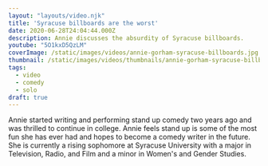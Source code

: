 ```yaml
---
layout: "layouts/video.njk"
title: 'Syracuse billboards are the worst'
date: 2020-06-28T24:04:44.000Z
description: Annie discusses the absurdity of Syracuse billboards.
youtube: "5O1kxD5QzLM"
coverImage: /static/images/videos/annie-gorham-syracuse-billboards.jpg
thumbnail: /static/images/videos/thumbnails/annie-gorham-syracuse-billboards_tn.jpg
tags:
  - video
  - comedy
  - solo
draft: true  
---
```

Annie started writing and performing stand up comedy two years ago and was thrilled to continue in college. Annie feels stand up is some of the most fun she has ever had and hopes to become a comedy writer in the future. She is currently a rising sophomore at Syracuse University with a major in Television, Radio, and Film and a minor in Women's and Gender Studies.
